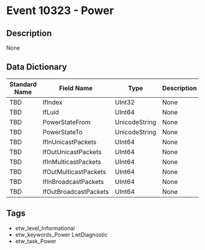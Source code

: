 # Event 10323 - Power

## Description
None

## Data Dictionary
|Standard Name|Field Name|Type|Description|Sample Value|
|---|---|---|---|---|
|TBD|IfIndex|UInt32|None|`None`|
|TBD|IfLuid|UInt64|None|`None`|
|TBD|PowerStateFrom|UnicodeString|None|`None`|
|TBD|PowerStateTo|UnicodeString|None|`None`|
|TBD|IfInUnicastPackets|UInt64|None|`None`|
|TBD|IfOutUnicastPackets|UInt64|None|`None`|
|TBD|IfInMulticastPackets|UInt64|None|`None`|
|TBD|IfOutMulticastPackets|UInt64|None|`None`|
|TBD|IfInBroadcastPackets|UInt64|None|`None`|
|TBD|IfOutBroadcastPackets|UInt64|None|`None`|

## Tags
* etw_level_Informational
* etw_keywords_Power LwtDiagnostic
* etw_task_Power